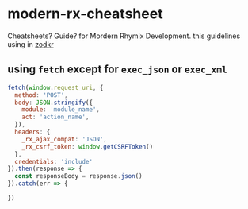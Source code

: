 # modern-rx-cheatsheet
Cheatsheets? Guide? for Mordern Rhymix Development. this guidelines using in [zodkr](https://github.com/zodkr)

## using `fetch` except for `exec_json` or `exec_xml`
```js
fetch(window.request_uri, {
  method: 'POST',
  body: JSON.stringify({
    module: 'module_name',
    act: 'action_name',
  }),
  headers: {
    _rx_ajax_compat: 'JSON',
    _rx_csrf_token: window.getCSRFToken()
  },
  credentials: 'include'
}).then(response => {
  const responseBody = response.json()
}).catch(err => {

})
```
